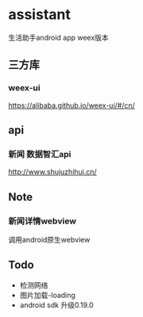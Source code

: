 # assistant
生活助手android app weex版本

## 三方库
### weex-ui
https://alibaba.github.io/weex-ui/#/cn/

## api
### 新闻 数据智汇api
http://www.shujuzhihui.cn/


## Note
### 新闻详情webview
调用android原生webview
## Todo
- 检测网络
- 图片加载-loading
- android sdk 升级0.19.0

 